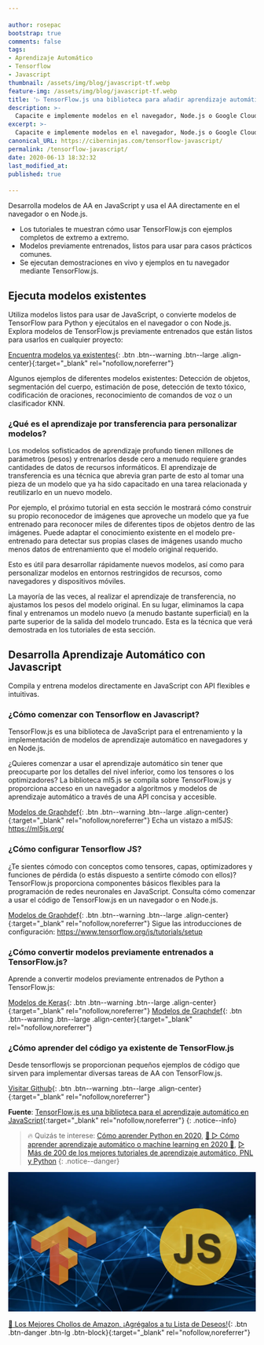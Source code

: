 ```yaml
---

author: rosepac
bootstrap: true
comments: false
tags:
- Aprendizaje Automático
- Tensorflow
- Javascript
thumbnail: /assets/img/blog/javascript-tf.webp
feature-img: /assets/img/blog/javascript-tf.webp
title: '▷ TensorFlow.js una biblioteca para añadir aprendizaje automático a través de JavaScript'
description: >-
  Capacite e implemente modelos en el navegador, Node.js o Google Cloud Platform. TensorFlow.js es una plataforma ML de código abierto para Javascript y desarrollo web.
excerpt: >-
  Capacite e implemente modelos en el navegador, Node.js o Google Cloud Platform. TensorFlow.js es una plataforma ML de código abierto para Javascript y desarrollo web.
canonical_URL: https://ciberninjas.com/tensorflow-javascript/
permalink: /tensorflow-javascript/
date: 2020-06-13 18:32:32
last_modified_at: 
published: true

---
```


Desarrolla modelos de AA en JavaScript y usa el AA directamente en el navegador o en Node.js.

- Los tutoriales te muestran cómo usar TensorFlow.js con ejemplos completos de extremo a extremo.
- Modelos previamente entrenados, listos para usar para casos prácticos comunes.
- Se ejecutan demostraciones en vivo y ejemplos en tu navegador mediante TensorFlow.js.

## Ejecuta modelos existentes

Utiliza modelos listos para usar de JavaScript, o convierte modelos de TensorFlow para Python y ejecútalos en el navegador o con Node.js. Explora modelos de TensorFlow.js previamente entrenados que están listos para usarlos en cualquier proyecto:

[Encuentra modelos ya existentes](https://www.tensorflow.org/js/models){: .btn .btn--warning .btn--large .align-center}{:target="_blank" rel="nofollow,noreferrer"}

Algunos ejemplos de diferentes modelos existentes: Detección de objetos, segmentación del cuerpo, estimación de pose, detección de texto tóxico, codificación de oraciones, reconocimiento de comandos de voz o un clasificador KNN.

### **¿Qué es el aprendizaje por transferencia para personalizar modelos?**

Los modelos sofisticados de aprendizaje profundo tienen millones de parámetros (pesos) y entrenarlos desde cero a menudo requiere grandes cantidades de datos de recursos informáticos. El aprendizaje de transferencia es una técnica que abrevia gran parte de esto al tomar una pieza de un modelo que ya ha sido capacitado en una tarea relacionada y reutilizarlo en un nuevo modelo.

Por ejemplo, el próximo tutorial en esta sección le mostrará cómo construir su propio reconocedor de imágenes que aproveche un modelo que ya fue entrenado para reconocer miles de diferentes tipos de objetos dentro de las imágenes. Puede adaptar el conocimiento existente en el modelo pre-entrenado para detectar sus propias clases de imágenes usando mucho menos datos de entrenamiento que el modelo original requerido.

Esto es útil para desarrollar rápidamente nuevos modelos, así como para personalizar modelos en entornos restringidos de recursos, como navegadores y dispositivos móviles.

La mayoría de las veces, al realizar el aprendizaje de transferencia, no ajustamos los pesos del modelo original. En su lugar, eliminamos la capa final y entrenamos un modelo nuevo (a menudo bastante superficial) en la parte superior de la salida del modelo truncado. Esta es la técnica que verá demostrada en los tutoriales de esta sección.

## **Desarrolla Aprendizaje Automático con Javascript**

Compila y entrena modelos directamente en JavaScript con API flexibles e intuitivas.

### **¿Cómo comenzar con Tensorflow en Javascript?**

TensorFlow.js es una biblioteca de JavaScript para el entrenamiento y la implementación de modelos de aprendizaje automático en navegadores y en Node.js.

¿Quieres comenzar a usar el aprendizaje automático sin tener que preocuparte por los detalles del nivel inferior, como los tensores o los optimizadores? La biblioteca ml5.js se compila sobre TensorFlow.js y proporciona acceso en un navegador a algoritmos y modelos de aprendizaje automático a través de una API concisa y accesible.

[Modelos de Graphdef](https://www.tensorflow.org/js/tutorials/conversion/import_saved_model){: .btn .btn--warning .btn--large .align-center}{:target="_blank" rel="nofollow,noreferrer"}
Echa un vistazo a ml5JS: https://ml5js.org/

### **¿Cómo configurar Tensorflow JS?**

¿Te sientes cómodo con conceptos como tensores, capas, optimizadores y funciones de pérdida (o estás dispuesto a sentirte cómodo con ellos)? TensorFlow.js proporciona componentes básicos flexibles para la programación de redes neuronales en JavaScript. Consulta cómo comenzar a usar el código de TensorFlow.js en un navegador o en Node.js.

[Modelos de Graphdef](https://www.tensorflow.org/js/tutorials/conversion/import_saved_model){: .btn .btn--warning .btn--large .align-center}{:target="_blank" rel="nofollow,noreferrer"}
Sigue las introducciones de configuración: https://www.tensorflow.org/js/tutorials/setup

### **¿Cómo convertir modelos previamente entrenados a TensorFlow.js?**

Aprende a convertir modelos previamente entrenados de Python a TensorFlow.js:

[Modelos de Keras](https://www.tensorflow.org/js/tutorials/conversion/import_keras){: .btn .btn--warning .btn--large .align-center}{:target="_blank" rel="nofollow,noreferrer"}
[Modelos de Graphdef](https://www.tensorflow.org/js/tutorials/conversion/import_saved_model){: .btn .btn--warning .btn--large .align-center}{:target="_blank" rel="nofollow,noreferrer"}

### **¿Cómo aprender del código ya existente de TensorFlow.js**

Desde tensorflowjs se proporcionan pequeños ejemplos de código que sirven para implementar diversas tareas de AA con TensorFlow.js.

[Visitar Github](https://github.com/tensorflow/tfjs-examples){: .btn .btn--warning .btn--large .align-center}{:target="_blank" rel="nofollow,noreferrer"}

**Fuente**\: [TensorFlow.js es una biblioteca para el aprendizaje automático en JavaScript](https://www.tensorflow.org/js/ "
TensorFlow.js es una biblioteca para el aprendizaje automático en JavaScript"){:target="_blank" rel="nofollow,noreferrer"}
{: .notice--info}

> 🔥 Quizás te interese: [Cómo aprender Python en 2020](/python/), [🥇 ▷ Cómo aprender aprendizaje automático o machine learning en 2020 🤖](/que-aprender-sobre-machine-learning-2020/), [▷ Más de 200 de los mejores tutoriales de aprendizaje automático, PNL y Python](/aprendizaje-automatico-cursos-ingles/)
{: .notice--danger}

![Capacite e implemente modelos en el navegador, Node.js o Google Cloud Platform. TensorFlow.js es una plataforma ML de código abierto para Javascript y desarrollo web.](/assets/img/blog/javascript-tf.webp "Capacite e implemente modelos en el navegador, Node.js o Google Cloud Platform. TensorFlow.js es una plataforma ML de código abierto para Javascript y desarrollo web.")

[🛒 Los Mejores Chollos de Amazon, ¡Agrégalos a tu Lista de Deseos!](/amazon/ "Los Mejores Chollos de Amazon, Ofertas Flash, Black Monday y Amazon Prime Day"){: .btn .btn-danger .btn-lg .btn-block}{:target="_blank" rel="nofollow,noreferrer"}

